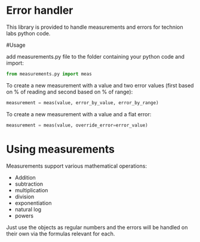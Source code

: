 # Error handler
This library is provided to handle measurements and errors for technion labs python code.

#Usage

add measurements.py file to the folder containing your python code and import:

```python
from measurements.py import meas
```

To create a new measurement with a value and two error values (first based on % of reading and second based on % of range):
```python
measurement = meas(value, error_by_value, error_by_range)
```

To create a new measurement with a value and a flat error:
```python
measurement = meas(value, override_error=error_value)
```

# Using measurements

Measurements support various mathematical operations:
- Addition
- subtraction
- multiplication
- division
- exponentiation
- natural log
- powers

Just use the objects as regular numbers and the errors will be handled on their own via the formulas relevant for each.
